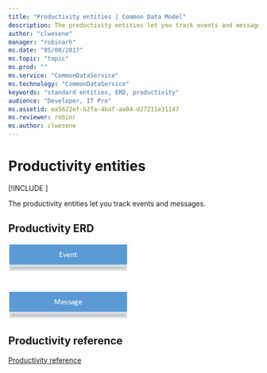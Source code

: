 ```yaml
---
title: "Productivity entities | Common Data Model"
description: The productivity entities let you track events and messages.
author: "clwesene"
manager: "robinarh"
ms.date: "05/08/2017"
ms.topic: "topic"
ms.prod: ""
ms.service: "CommonDataService"
ms.technology: "CommonDataService"
keywords: "standard entities, ERD, productivity"
audience: "Developer, IT Pro"
ms.assetid: ea5622ef-b2fa-4baf-aa04-d27211e31147
ms.reviewer: robinr
ms.author: clwesene
---
```


# Productivity entities

[!INCLUDE [](../includes/new-version.md)]


The productivity entities let you track events and messages.

## Productivity ERD

![Productivity ERD](media/productivity.png)

## Productivity reference

[Productivity reference](entity-tables/productivity.md)
